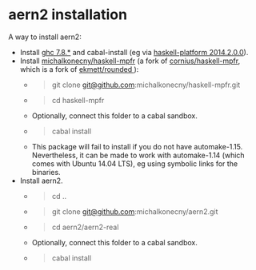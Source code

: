 # aern2 installation

A way to install aern2:

* Install [ghc 7.8.*](https://www.haskell.org/ghc/download_ghc_7_8_4) and cabal-install (eg via [haskell-platform 2014.2.0.0](https://downloads.haskell.org/~platform/2014.2.0.0/)).
* Install [michalkonecny/haskell-mpfr](https://github.com/michalkonecny/haskell-mpfr) (a fork of [cornius/haskell-mpfr](https://github.com/comius/haskell-mpfr), which is a fork of [ekmett/rounded
](https://github.com/ekmett/rounded)):
  * > git clone git@github.com:michalkonecny/haskell-mpfr.git
  * > cd haskell-mpfr
  * Optionally, connect this folder to a cabal sandbox.
  * > cabal install
  * This package will fail to install if you do not have automake-1.15.  Nevertheless, it can be made to work with automake-1.14 (which comes with Ubuntu 14.04 LTS), eg using symbolic links for the binaries.
* Install aern2.
  * > cd ..
  * > git clone git@github.com:michalkonecny/aern2.git
  * > cd aern2/aern2-real
  * Optionally, connect this folder to a cabal sandbox.
  * > cabal install
